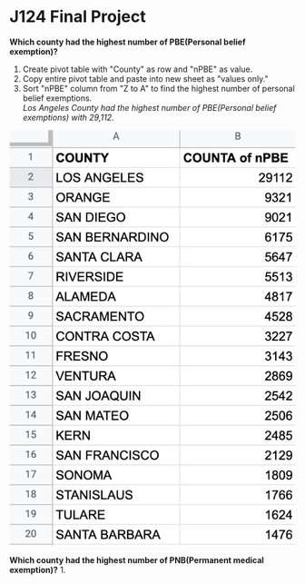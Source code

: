 # J124 Final Project


**Which county had the highest number of PBE(Personal belief exemption)?**
1. Create pivot table with "County" as row and "nPBE" as value. 
2. Copy entire pivot table and paste into new sheet as "values only."
3. Sort "nPBE" column from "Z to A" to find the highest number of personal belief exemptions. <br/>
_Los Angeles County had the highest number of PBE(Personal belief exemptions) with 29,112._

!['Question1','pivotTable'](/Quetion1_PivotTable.jpg)

**Which county had the highest number of PNB(Permanent medical exemption)?**
1. 
